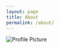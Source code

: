 ```yaml
---
layout: page
title: About
permalink: /about/
---
```


<img src="{{ site.baseurl }}/assets/profile-placeholder.jpg" title="Profile Picture" class="profile">


